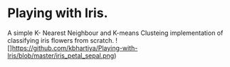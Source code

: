 # Playing with Iris.
A simple K- Nearest Neighbour and K-means Clusteing  implementation of classifying iris flowers from scratch.
![]https://github.com/kbhartiya/Playing-with-Iris/blob/master/iris_petal_sepal.png)
